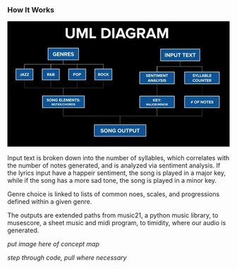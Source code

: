 ### How It Works

![](uml_diagram.jpg)

Input text is broken down into the number of syllables, which correlates with the number of notes generated, and is analyzed via sentiment analysis. If the lyrics input have a happeir sentiment, the song is played in a major key, while if the song has a more sad tone, the song is played in a minor key. 

Genre choice is linked to lists of common noes, scales, and progressions defined within a given genre. 

The outputs are extended paths from music21, a python music library, to musescore, a sheet music and midi program, to timidity, where our audio is generated. 

_put image here of concept map_


_step through code, pull where necessary_
